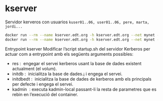 # kserver

Servidor kerveros con usuarios `kuser01..06, user01..06, pere, marta, jordi...`


```bash
docker run --rm --name kserver.edt.org -h kserver.edt.org --net mynet -d jorgepastorr/k19:kserver
docker run --rm --name kserver.edt.org -h kserver.edt.org --net mynet -d jorgepastorr/k19:kserver [initdb|initdbedt|kadmin]
```

Entrypoint kserver
Modificar l’script startup.sh del servidor Kerberos per actuar com a entrypoint amb els
següents arguments possibles:

- res : ​ engegar el servei kerberos usant la base de dades existent actualment (el volum).
- initdb : ​ inicialitza la base de dades.¡ i engega el servei.
- initdbedt : ​ inicialitza la base de dades de kerberos amb els principals per defecte i engega el servei.
- kadmin ​ : executa kadmin-local passant-li la resta de parametres que es rebin en l’execució del container.